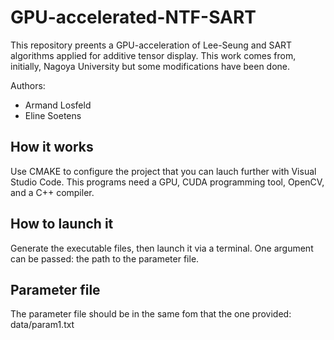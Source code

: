 # GPU-accelerated-NTF-SART
This repository preents a GPU-acceleration of Lee-Seung and SART algorithms applied for additive tensor display. This work comes from, initially, Nagoya University but some modifications have been done. 

Authors:
  * Armand Losfeld
  * Eline Soetens

## How it works
Use CMAKE to configure the project that you can lauch further with Visual Studio Code. This programs need a GPU, CUDA programming tool, OpenCV, and a C++ compiler. 

## How to launch it
Generate the executable files, then launch it via a terminal. One argument can be passed: the path to the parameter file.

## Parameter file
The parameter file should be in the same fom that the one provided: data/param1.txt
